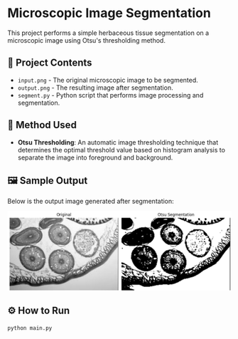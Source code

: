 # Microscopic Image Segmentation

This project performs a simple herbaceous tissue segmentation on a microscopic image using Otsu's thresholding method.

## 📁 Project Contents

- `input.png` - The original microscopic image to be segmented.
- `output.png` - The resulting image after segmentation.
- `segment.py` - Python script that performs image processing and segmentation.

## 🧠 Method Used

- **Otsu Thresholding**: An automatic image thresholding technique that determines the optimal threshold value based on histogram analysis to separate the image into foreground and background.

## 🖼️ Sample Output

Below is the output image generated after segmentation:

![Output](output.png)

## ⚙️ How to Run

```bash
python main.py
